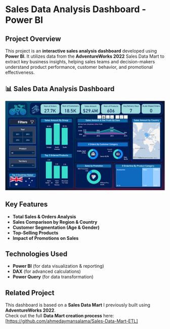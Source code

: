 # Sales Data Analysis Dashboard - Power BI  

## Project Overview  
This project is an **interactive sales analysis dashboard** developed using **Power BI**. It utilizes data from the **AdventureWorks 2022** Sales Data Mart to extract key business insights, helping sales teams and decision-makers understand product performance, customer behavior, and promotional effectiveness.  

## 📊 Sales Data Analysis Dashboard  
![Sales Dashboard](https://github.com/ahmedaymansalama/Sales-Data-Analysis-PowerBI/blob/main/Dashboard.PNG)

## Key Features  
- **Total Sales & Orders Analysis**  
- **Sales Comparison by Region & Country**  
- **Customer Segmentation (Age & Gender)**  
- **Top-Selling Products**  
- **Impact of Promotions on Sales**  

## Technologies Used  
- **Power BI** (for data visualization & reporting)  
- **DAX** (for advanced calculations)  
- **Power Query** (for data transformation)  

## Related Project  
This dashboard is based on a **Sales Data Mart** I previously built using **AdventureWorks 2022**.  
Check out the full **Data Mart creation process** here: [https://github.com/ahmedaymansalama/Sales-Data-Mart-ETL]  

